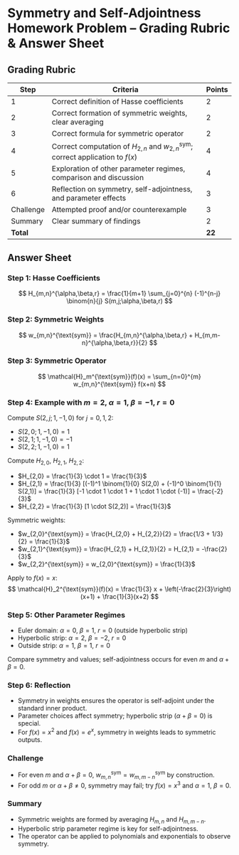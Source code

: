 # Symmetry and Self-Adjointness Homework Problem – Grading Rubric & Answer Sheet

## Grading Rubric

| Step | Criteria | Points |
|------|----------|--------|
| 1    | Correct definition of Hasse coefficients | 2      |
| 2    | Correct formation of symmetric weights, clear averaging | 2      |
| 3    | Correct formula for symmetric operator | 2      |
| 4    | Correct computation of $H_{2,n}$ and $w_{2,n}^{\text{sym}}$; correct application to $f(x)$ | 4      |
| 5    | Exploration of other parameter regimes, comparison and discussion | 4      |
| 6    | Reflection on symmetry, self-adjointness, and parameter effects | 3      |
| Challenge | Attempted proof and/or counterexample | 3      |
| Summary | Clear summary of findings | 2      |
| **Total** | | **22** |

## Answer Sheet

### Step 1: Hasse Coefficients

$$
H_{m,n}^{\alpha,\beta,r} = \frac{1}{m+1} \sum_{j=0}^{n} (-1)^{n-j} \binom{n}{j} S(m,j;\alpha,\beta,r)
$$

### Step 2: Symmetric Weights

$$
w_{m,n}^{\text{sym}} = \frac{H_{m,n}^{\alpha,\beta,r} + H_{m,m-n}^{\alpha,\beta,r}}{2}
$$

### Step 3: Symmetric Operator

$$
\mathcal{H}_m^{\text{sym}}(f)(x) = \sum_{n=0}^{m} w_{m,n}^{\text{sym}} f(x+n)
$$

### Step 4: Example with $m=2$, $\alpha=1$, $\beta=-1$, $r=0$

Compute $S(2,j;1,-1,0)$ for $j=0,1,2$:
- $S(2,0;1,-1,0) = 1$
- $S(2,1;1,-1,0) = -1$
- $S(2,2;1,-1,0) = 1$

Compute $H_{2,0}$, $H_{2,1}$, $H_{2,2}$:
- $H_{2,0} = \frac{1}{3} \cdot 1 = \frac{1}{3}$
- $H_{2,1} = \frac{1}{3} [(-1)^1 \binom{1}{0} S(2,0) + (-1)^0 \binom{1}{1} S(2,1)] = \frac{1}{3} [-1 \cdot 1 \cdot 1 + 1 \cdot 1 \cdot (-1)] = \frac{-2}{3}$
- $H_{2,2} = \frac{1}{3} [1 \cdot S(2,2)] = \frac{1}{3}$

Symmetric weights:
- $w_{2,0}^{\text{sym}} = \frac{H_{2,0} + H_{2,2}}{2} = \frac{1/3 + 1/3}{2} = \frac{1}{3}$
- $w_{2,1}^{\text{sym}} = \frac{H_{2,1} + H_{2,1}}{2} = H_{2,1} = -\frac{2}{3}$
- $w_{2,2}^{\text{sym}} = w_{2,0}^{\text{sym}} = \frac{1}{3}$

Apply to $f(x) = x$:
$$
\mathcal{H}_2^{\text{sym}}(f)(x) = \frac{1}{3} x + \left(-\frac{2}{3}\right)(x+1) + \frac{1}{3}(x+2)
$$

### Step 5: Other Parameter Regimes

- Euler domain: $\alpha=0$, $\beta=1$, $r=0$ (outside hyperbolic strip)
- Hyperbolic strip: $\alpha=2$, $\beta=-2$, $r=0$
- Outside strip: $\alpha=1$, $\beta=1$, $r=0$

Compare symmetry and values; self-adjointness occurs for even $m$ and $\alpha+\beta=0$.

### Step 6: Reflection

- Symmetry in weights ensures the operator is self-adjoint under the standard inner product.
- Parameter choices affect symmetry; hyperbolic strip ($\alpha+\beta=0$) is special.
- For $f(x) = x^2$ and $f(x) = e^x$, symmetry in weights leads to symmetric outputs.

### Challenge

- For even $m$ and $\alpha+\beta=0$, $w_{m,n}^{\text{sym}} = w_{m,m-n}^{\text{sym}}$ by construction.
- For odd $m$ or $\alpha+\beta \neq 0$, symmetry may fail; try $f(x) = x^3$ and $\alpha=1$, $\beta=0$.

### Summary

- Symmetric weights are formed by averaging $H_{m,n}$ and $H_{m,m-n}$.
- Hyperbolic strip parameter regime is key for self-adjointness.
- The operator can be applied to polynomials and exponentials to observe symmetry.

